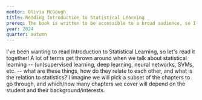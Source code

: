 ```yaml
---
mentor: Olivia McGough
title: Reading Introduction to Statistical Learning 
prereq: The book is written to be accessible to a broad audience, so I think the only prerequisite is some statistics/probability knowledge and an interest to learn more. Familiarity with R/python would allow us to go through some of the labs, but this is not necessary.
year: 2024
quarter: autumn
---
```


I've been wanting to read Introduction to Statistical Learning, so let's read it together! A lot of terms get thrown around when we talk about statistical learning --  (un)supervised learning, deep learning, neural networks, SVMs, etc. -- what are these things, how do they relate to each other, and what is the relation to statistics? I imagine we will pick a subset of the chapters to go through, and which/how many chapters we cover will depend on the student and their background/interests. 